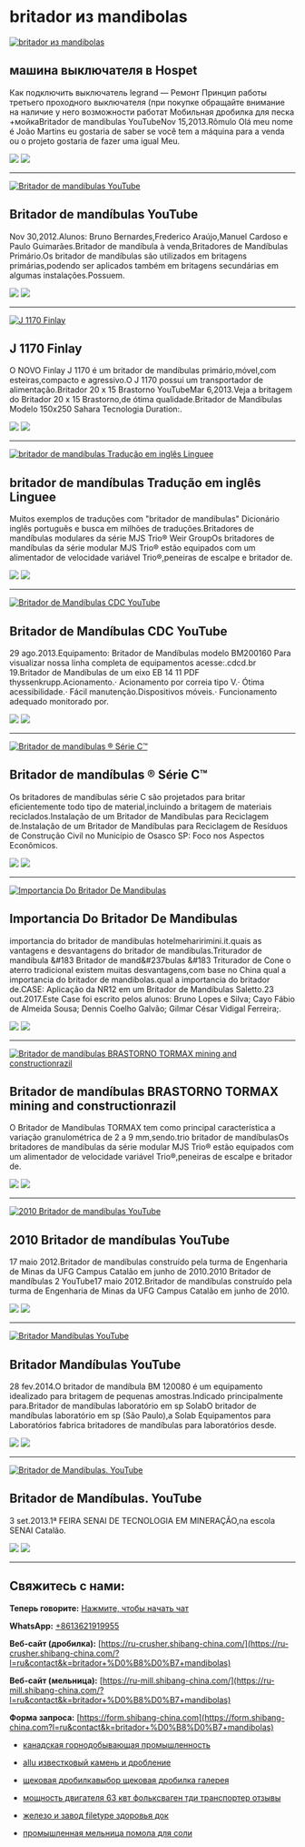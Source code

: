 # britador из mandibolas

<a href="https://swt.shibang-china.com/?n=lxq&l=ru&img&k=britador+%D0%B8%D0%B7+mandibolas" target="_blank">![britador из mandibolas](http://static.shibang-china.com/all-800x300/970.jpg)</a>

## машина выключателя в Hospet
Как подключить выключатель legrand — Ремонт Принцип работы третьего проходного выключателя (при покупке обращайте внимание на наличие у него возможности работат Мобильная дробилка для песка +мойкаBritador de mandibulas YouTubeNov 15,2013.Rômulo Olá meu nome é João Martins eu gostaria de saber se você tem a máquina para a venda ou o projeto gostaria de fazer uma igual Meu.


<a href="https://whatsapp.shibangsoft.com/WhatsApp.php" target="_blank" title="WhatsApp">![](http://static.shibang-china.com/icon/whatsapp.png)</a> <a href="https://swt.shibang-china.com/?n=lxq&l=ru&icon&k=britador+%D0%B8%D0%B7+mandibolas" target="_blank">![](http://static.shibang-china.com/icon/chat-ru.png)</a>

---

<a href="https://swt.shibang-china.com/?n=lxq&l=ru&img&k=britador+%D0%B8%D0%B7+mandibolas" target="_blank">![Britador de mandíbulas YouTube](http://static.shibang-china.com/all-800x300/526.jpg)</a>

## Britador de mandíbulas YouTube
Nov 30,2012.Alunos: Bruno Bernardes,Frederico Araújo,Manuel Cardoso e Paulo Guimarães.Britador de mandíbula à venda,Britadores de Mandíbulas Primário.Os britador de mandíbulas são utilizados em britagens primárias,podendo ser aplicados também em britagens secundárias em algumas instalações.Possuem.


<a href="https://whatsapp.shibangsoft.com/WhatsApp.php" target="_blank" title="WhatsApp">![](http://static.shibang-china.com/icon/whatsapp.png)</a> <a href="https://swt.shibang-china.com/?n=lxq&l=ru&icon&k=britador+%D0%B8%D0%B7+mandibolas" target="_blank">![](http://static.shibang-china.com/icon/chat-ru.png)</a>

---

<a href="https://swt.shibang-china.com/?n=lxq&l=ru&img&k=britador+%D0%B8%D0%B7+mandibolas" target="_blank">![J 1170 Finlay](http://static.shibang-china.com/all-800x300/1058.jpg)</a>

## J 1170 Finlay
O NOVO Finlay J 1170 é um britador de mandíbulas primário,móvel,com esteiras,compacto e agressivo.O J 1170 possui um transportador de alimentação.Britador 20 x 15 Brastorno YouTubeMar 6,2013.Veja a britagem do Britador 20 x 15 Brastorno,de ótima qualidade.Britador de Mandíbulas Modelo 150x250 Sahara Tecnologia Duration:.


<a href="https://whatsapp.shibangsoft.com/WhatsApp.php" target="_blank" title="WhatsApp">![](http://static.shibang-china.com/icon/whatsapp.png)</a> <a href="https://swt.shibang-china.com/?n=lxq&l=ru&icon&k=britador+%D0%B8%D0%B7+mandibolas" target="_blank">![](http://static.shibang-china.com/icon/chat-ru.png)</a>

---

<a href="https://swt.shibang-china.com/?n=lxq&l=ru&img&k=britador+%D0%B8%D0%B7+mandibolas" target="_blank">![britador de mandíbulas Tradução em inglês Linguee](http://static.shibang-china.com/all-800x300/307.jpg)</a>

## britador de mandíbulas Tradução em inglês Linguee
Muitos exemplos de traduções com "britador de mandíbulas" Dicionário inglês português e busca em milhões de traduções.Britadores de mandíbulas modulares da série MJS Trio® Weir GroupOs britadores de mandíbulas da série modular MJS Trio® estão equipados com um alimentador de velocidade variável Trio®,peneiras de escalpe e britador de.


<a href="https://whatsapp.shibangsoft.com/WhatsApp.php" target="_blank" title="WhatsApp">![](http://static.shibang-china.com/icon/whatsapp.png)</a> <a href="https://swt.shibang-china.com/?n=lxq&l=ru&icon&k=britador+%D0%B8%D0%B7+mandibolas" target="_blank">![](http://static.shibang-china.com/icon/chat-ru.png)</a>

---

<a href="https://swt.shibang-china.com/?n=lxq&l=ru&img&k=britador+%D0%B8%D0%B7+mandibolas" target="_blank">![Britador de Mandíbulas CDC YouTube](http://static.shibang-china.com/all-800x300/1402.jpg)</a>

## Britador de Mandíbulas CDC YouTube
29 ago.2013.Equipamento: Britador de Mandíbulas modelo BM200160 Para visualizar nossa linha completa de equipamentos acesse:.cdcd.br 19.Britador de Mandíbulas de um eixo EB 14 11 PDF thyssenkrupp.Acionamento.· Acionamento por correia tipo V.· Ótima acessibilidade.· Fácil manutenção.Dispositivos móveis.· Funcionamento adequado monitorado por.


<a href="https://whatsapp.shibangsoft.com/WhatsApp.php" target="_blank" title="WhatsApp">![](http://static.shibang-china.com/icon/whatsapp.png)</a> <a href="https://swt.shibang-china.com/?n=lxq&l=ru&icon&k=britador+%D0%B8%D0%B7+mandibolas" target="_blank">![](http://static.shibang-china.com/icon/chat-ru.png)</a>

---

<a href="https://swt.shibang-china.com/?n=lxq&l=ru&img&k=britador+%D0%B8%D0%B7+mandibolas" target="_blank">![Britador de mandíbulas ® Série C™](http://static.shibang-china.com/all-800x300/778.jpg)</a>

## Britador de mandíbulas ® Série C™
Os britadores de mandíbulas série C são projetados para britar eficientemente todo tipo de material,incluindo a britagem de materiais reciclados.Instalação de um Britador de Mandíbulas para Reciclagem de.Instalação de um Britador de Mandíbulas para Reciclagem de Resíduos de Construção Civil no Município de Osasco SP: Foco nos Aspectos Econômicos.


<a href="https://whatsapp.shibangsoft.com/WhatsApp.php" target="_blank" title="WhatsApp">![](http://static.shibang-china.com/icon/whatsapp.png)</a> <a href="https://swt.shibang-china.com/?n=lxq&l=ru&icon&k=britador+%D0%B8%D0%B7+mandibolas" target="_blank">![](http://static.shibang-china.com/icon/chat-ru.png)</a>

---

<a href="https://swt.shibang-china.com/?n=lxq&l=ru&img&k=britador+%D0%B8%D0%B7+mandibolas" target="_blank">![Importancia Do Britador De Mandibulas](http://static.shibang-china.com/all-800x300/1356.jpg)</a>

## Importancia Do Britador De Mandibulas
importancia do britador de mandibulas hotelmeharirimini.it.quais as vantagens e desvantagens do britador de mandibulas.Triturador de mandibula &#183 Britador de mand&#237bulas &#183 Triturador de Cone o aterro tradicional existem muitas desvantagens,com base no China qual a importancia do britador de mandibolas.qual a importancia do britador de.CASE: Aplicação da NR12 em um Britador de Mandíbulas Saletto.23 out.2017.Este Case foi escrito pelos alunos: Bruno Lopes e Silva; Cayo Fábio de Almeida Sousa; Dennis Coelho Galvão; Gilmar César Vidigal Ferreira;.


<a href="https://whatsapp.shibangsoft.com/WhatsApp.php" target="_blank" title="WhatsApp">![](http://static.shibang-china.com/icon/whatsapp.png)</a> <a href="https://swt.shibang-china.com/?n=lxq&l=ru&icon&k=britador+%D0%B8%D0%B7+mandibolas" target="_blank">![](http://static.shibang-china.com/icon/chat-ru.png)</a>

---

<a href="https://swt.shibang-china.com/?n=lxq&l=ru&img&k=britador+%D0%B8%D0%B7+mandibolas" target="_blank">![Britador de mandíbulas BRASTORNO TORMAX mining and constructionrazil](http://static.shibang-china.com/all-800x300/1093.jpg)</a>

## Britador de mandíbulas BRASTORNO TORMAX mining and constructionrazil
O Britador de Mandíbulas TORMAX tem como principal característica a variação granulométrica de 2 a 9 mm,sendo.trio britador de mandíbulasOs britadores de mandíbulas da série modular MJS Trio® estão equipados com um alimentador de velocidade variável Trio®,peneiras de escalpe e britador de.


<a href="https://whatsapp.shibangsoft.com/WhatsApp.php" target="_blank" title="WhatsApp">![](http://static.shibang-china.com/icon/whatsapp.png)</a> <a href="https://swt.shibang-china.com/?n=lxq&l=ru&icon&k=britador+%D0%B8%D0%B7+mandibolas" target="_blank">![](http://static.shibang-china.com/icon/chat-ru.png)</a>

---

<a href="https://swt.shibang-china.com/?n=lxq&l=ru&img&k=britador+%D0%B8%D0%B7+mandibolas" target="_blank">![2010 Britador de mandíbulas YouTube](http://static.shibang-china.com/all-800x300/42.jpg)</a>

## 2010 Britador de mandíbulas YouTube
17 maio 2012.Britador de mandíbulas construído pela turma de Engenharia de Minas da UFG Campus Catalão em junho de 2010.2010 Britador de mandíbulas 2 YouTube17 maio 2012.Britador de mandíbulas construído pela turma de Engenharia de Minas da UFG Campus Catalão em junho de 2010.


<a href="https://whatsapp.shibangsoft.com/WhatsApp.php" target="_blank" title="WhatsApp">![](http://static.shibang-china.com/icon/whatsapp.png)</a> <a href="https://swt.shibang-china.com/?n=lxq&l=ru&icon&k=britador+%D0%B8%D0%B7+mandibolas" target="_blank">![](http://static.shibang-china.com/icon/chat-ru.png)</a>

---

<a href="https://swt.shibang-china.com/?n=lxq&l=ru&img&k=britador+%D0%B8%D0%B7+mandibolas" target="_blank">![Britador Mandíbulas YouTube](http://static.shibang-china.com/all-800x300/1116.jpg)</a>

## Britador Mandíbulas YouTube
28 fev.2014.O britador de mandíbula BM 120080 é um equipamento idealizado para britagem de pequenas amostras.Indicado principalmente para.Britador de mandíbulas laboratório em sp SolabO britador de mandíbulas laboratório em sp (São Paulo),a Solab Equipamentos para Laboratórios fabrica britadores de mandíbulas para laboratórios desde.


<a href="https://whatsapp.shibangsoft.com/WhatsApp.php" target="_blank" title="WhatsApp">![](http://static.shibang-china.com/icon/whatsapp.png)</a> <a href="https://swt.shibang-china.com/?n=lxq&l=ru&icon&k=britador+%D0%B8%D0%B7+mandibolas" target="_blank">![](http://static.shibang-china.com/icon/chat-ru.png)</a>

---

<a href="https://swt.shibang-china.com/?n=lxq&l=ru&img&k=britador+%D0%B8%D0%B7+mandibolas" target="_blank">![Britador de Mandíbulas. YouTube](http://static.shibang-china.com/all-800x300/1199.jpg)</a>

## Britador de Mandíbulas. YouTube
3 set.2013.1ª FEIRA SENAI DE TECNOLOGIA EM MINERAÇÃO,na escola SENAI Catalão.

<a href="https://whatsapp.shibangsoft.com/WhatsApp.php" target="_blank" title="WhatsApp">![](http://static.shibang-china.com/icon/whatsapp.png)</a> <a href="https://swt.shibang-china.com/?l=ru&icon&k=britador+%D0%B8%D0%B7+mandibolas" target="_blank">![](http://static.shibang-china.com/icon/chat-ru.png)</a>

---
## Свяжитесь с нами:

**Теперь говорите:** [Нажмите, чтобы начать чат](https://swt.shibang-china.com?l=ru&contact&k=britador+%D0%B8%D0%B7+mandibolas)

**WhatsApp:**  [+8613621919955](https://whatsapp.shibangsoft.com/WhatsApp.php)

**Веб-сайт (дробилка):** [https://ru-crusher.shibang-china.com/](https://ru-crusher.shibang-china.com/?l=ru&contact&k=britador+%D0%B8%D0%B7+mandibolas)

**Веб-сайт (мельница):** [https://ru-mill.shibang-china.com/](https://ru-mill.shibang-china.com/?l=ru&contact&k=britador+%D0%B8%D0%B7+mandibolas)

**Форма запроса:** [https://form.shibang-china.com](https://form.shibang-china.com?l=ru&contact&k=britador+%D0%B8%D0%B7+mandibolas)

* [канадская горнодобывающая промышленность](../53/%D0%BA%D0%B0%D0%BD%D0%B0%D0%B4%D1%81%D0%BA%D0%B0%D1%8F%20%D0%B3%D0%BE%D1%80%D0%BD%D0%BE%D0%B4%D0%BE%D0%B1%D1%8B%D0%B2%D0%B0%D1%8E%D1%89%D0%B0%D1%8F%20%D0%BF%D1%80%D0%BE%D0%BC%D1%8B%D1%88%D0%BB%D0%B5%D0%BD%D0%BD%D0%BE%D1%81%D1%82%D1%8C.md)

* [allu известковый камень и дробление](../52/allu%20%D0%B8%D0%B7%D0%B2%D0%B5%D1%81%D1%82%D0%BA%D0%BE%D0%B2%D1%8B%D0%B9%20%D0%BA%D0%B0%D0%BC%D0%B5%D0%BD%D1%8C%20%D0%B8%20%D0%B4%D1%80%D0%BE%D0%B1%D0%BB%D0%B5%D0%BD%D0%B8%D0%B5.md)

* [щековая дробилкавыбор щековая дробилка галерея](../53/%D1%89%D0%B5%D0%BA%D0%BE%D0%B2%D0%B0%D1%8F%20%D0%B4%D1%80%D0%BE%D0%B1%D0%B8%D0%BB%D0%BA%D0%B0%D0%B2%D1%8B%D0%B1%D0%BE%D1%80%20%D1%89%D0%B5%D0%BA%D0%BE%D0%B2%D0%B0%D1%8F%20%D0%B4%D1%80%D0%BE%D0%B1%D0%B8%D0%BB%D0%BA%D0%B0%20%D0%B3%D0%B0%D0%BB%D0%B5%D1%80%D0%B5%D1%8F.md)

* [мощность двигателя 63 квт фольксваген тди транспортер отзывы](../57/%D0%BC%D0%BE%D1%89%D0%BD%D0%BE%D1%81%D1%82%D1%8C%20%D0%B4%D0%B2%D0%B8%D0%B3%D0%B0%D1%82%D0%B5%D0%BB%D1%8F%2063%20%D0%BA%D0%B2%D1%82%20%D1%84%D0%BE%D0%BB%D1%8C%D0%BA%D1%81%D0%B2%D0%B0%D0%B3%D0%B5%D0%BD%20%D1%82%D0%B4%D0%B8%20%D1%82%D1%80%D0%B0%D0%BD%D1%81%D0%BF%D0%BE%D1%80%D1%82%D0%B5%D1%80%20%D0%BE%D1%82%D0%B7%D1%8B%D0%B2%D1%8B.md)

* [железо и завод filetype здоровья док](../60/%D0%B6%D0%B5%D0%BB%D0%B5%D0%B7%D0%BE%20%D0%B8%20%D0%B7%D0%B0%D0%B2%D0%BE%D0%B4%20filetype%20%D0%B7%D0%B4%D0%BE%D1%80%D0%BE%D0%B2%D1%8C%D1%8F%20%D0%B4%D0%BE%D0%BA.md)

* [промышленная мельница помола для соли](../56/%D0%BF%D1%80%D0%BE%D0%BC%D1%8B%D1%88%D0%BB%D0%B5%D0%BD%D0%BD%D0%B0%D1%8F%20%D0%BC%D0%B5%D0%BB%D1%8C%D0%BD%D0%B8%D1%86%D0%B0%20%D0%BF%D0%BE%D0%BC%D0%BE%D0%BB%D0%B0%20%D0%B4%D0%BB%D1%8F%20%D1%81%D0%BE%D0%BB%D0%B8.md)